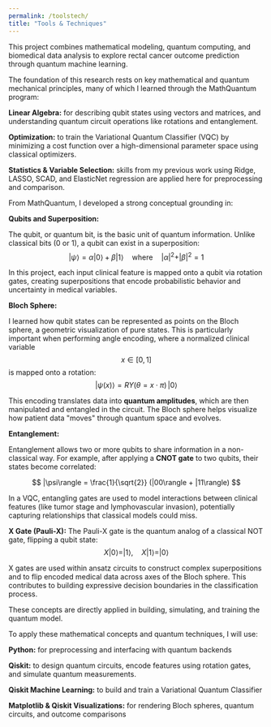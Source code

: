 ```yaml
---
permalink: /toolstech/
title: "Tools & Techniques"
---
```


This project combines mathematical modeling, quantum computing, and biomedical data analysis to explore rectal cancer outcome prediction through quantum machine learning.

The foundation of this research rests on key mathematical and quantum mechanical principles, many of which I learned through the MathQuantum program:

**Linear Algebra:** for describing qubit states using vectors and matrices, and understanding quantum circuit operations like rotations and entanglement.

**Optimization:** to train the Variational Quantum Classifier (VQC) by minimizing a cost function over a high-dimensional parameter space using classical optimizers.

**Statistics & Variable Selection:** skills from my previous work using Ridge, LASSO, SCAD, and ElasticNet regression are applied here for preprocessing and comparison.


From MathQuantum, I developed a strong conceptual grounding in:

**Qubits and Superposition:** 

The qubit, or quantum bit, is the basic unit of quantum information. Unlike classical bits (0 or 1), a qubit can exist in a superposition:
$$
|\psi\rangle = \alpha|0\rangle + \beta|1\rangle \quad \text{where} \quad |\alpha|^2 + |\beta|^2 = 1
$$

In this project, each input clinical feature is mapped onto a qubit via rotation gates, creating superpositions that encode probabilistic behavior and uncertainty in medical variables.

**Bloch Sphere:**

I learned how qubit states can be represented as points on the Bloch sphere, a geometric visualization of pure states. This is particularly important when performing angle encoding, where a normalized clinical variable $$x \in [0, 1]$$ is mapped onto a rotation:
$$
|\psi(x)\rangle = RY(\theta = x \cdot \pi) \, |0\rangle
$$

This encoding translates data into **quantum amplitudes**, which are then manipulated and entangled in the circuit. The Bloch sphere helps visualize how patient data "moves" through quantum space and evolves.

**Entanglement:**

Entanglement allows two or more qubits to share information in a non-classical way. For example, after applying a **CNOT gate** to two qubits, their states become correlated:

$$
|\psi\rangle = \frac{1}{\sqrt{2}} (|00\rangle + |11\rangle)
$$

In a VQC, entangling gates are used to model interactions between clinical features (like tumor stage and lymphovascular invasion), potentially capturing relationships that classical models could miss.

**X Gate (Pauli-X):**
The Pauli-X gate is the quantum analog of a classical NOT gate, flipping a qubit state:
$$
X|0\rangle = |1\rangle, \quad X|1\rangle = |0\rangle
$$

X gates are used within ansatz circuits to construct complex superpositions and to flip encoded medical data across axes of the Bloch sphere. This contributes to building expressive decision boundaries in the classification process.

These concepts are directly applied in building, simulating, and training the quantum model.

To apply these mathematical concepts and quantum techniques, I will use:

**Python:** for preprocessing and interfacing with quantum backends

**Qiskit:** to design quantum circuits, encode features using rotation gates, and simulate quantum measurements. 

**Qiskit Machine Learning:** to build and train a Variational Quantum Classifier

**Matplotlib & Qiskit Visualizations:** for rendering Bloch spheres, quantum circuits, and outcome comparisons

